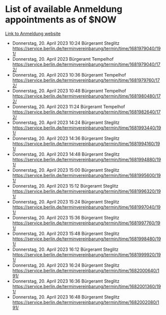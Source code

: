 # List of available Anmeldung appointments as of $NOW
[Link to Anmeldung website](https://service.berlin.de/terminvereinbarung/termin/tag.php?termin=1&anliegen[]=120686&dienstleisterlist=122210,122217,327316,122219,327312,122227,327314,122231,327346,122243,327348,122254,122252,329742,122260,329745,122262,329748,122271,327278,122273,327274,122277,327276,330436,122280,327294,122282,327290,122284,327292,122291,327270,122285,327266,122286,327264,122296,327268,150230,329760,122297,327286,122294,327284,122312,329763,122314,329775,122304,327330,122311,327334,122309,327332,317869,122281,327352,122279,329772,122283,122276,327324,122274,327326,122267,329766,122246,327318,122251,327320,122257,327322,122208,327298,122226,327300&herkunft=http%3A%2F%2Fservice.berlin.de%2Fdienstleistung%2F120686%2F)
- Donnerstag, 20. April 2023 10:24 Bürgeramt Steglitz https://service.berlin.de/terminvereinbarung/termin/time/1681979040/191/
- Donnerstag, 20. April 2023  Bürgeramt Tempelhof https://service.berlin.de/terminvereinbarung/termin/time/1681979040/172/
- Donnerstag, 20. April 2023 10:36 Bürgeramt Tempelhof https://service.berlin.de/terminvereinbarung/termin/time/1681979760/172/
- Donnerstag, 20. April 2023 10:48 Bürgeramt Tempelhof https://service.berlin.de/terminvereinbarung/termin/time/1681980480/172/
- Donnerstag, 20. April 2023 11:24 Bürgeramt Tempelhof https://service.berlin.de/terminvereinbarung/termin/time/1681982640/172/
- Donnerstag, 20. April 2023 14:24 Bürgeramt Steglitz https://service.berlin.de/terminvereinbarung/termin/time/1681993440/191/
- Donnerstag, 20. April 2023 14:36 Bürgeramt Steglitz https://service.berlin.de/terminvereinbarung/termin/time/1681994160/191/
- Donnerstag, 20. April 2023 14:48 Bürgeramt Steglitz https://service.berlin.de/terminvereinbarung/termin/time/1681994880/191/
- Donnerstag, 20. April 2023 15:00 Bürgeramt Steglitz https://service.berlin.de/terminvereinbarung/termin/time/1681995600/191/
- Donnerstag, 20. April 2023 15:12 Bürgeramt Steglitz https://service.berlin.de/terminvereinbarung/termin/time/1681996320/191/
- Donnerstag, 20. April 2023 15:24 Bürgeramt Steglitz https://service.berlin.de/terminvereinbarung/termin/time/1681997040/191/
- Donnerstag, 20. April 2023 15:36 Bürgeramt Steglitz https://service.berlin.de/terminvereinbarung/termin/time/1681997760/191/
- Donnerstag, 20. April 2023 15:48 Bürgeramt Steglitz https://service.berlin.de/terminvereinbarung/termin/time/1681998480/191/
- Donnerstag, 20. April 2023 16:12 Bürgeramt Steglitz https://service.berlin.de/terminvereinbarung/termin/time/1681999920/191/
- Donnerstag, 20. April 2023 16:24 Bürgeramt Steglitz https://service.berlin.de/terminvereinbarung/termin/time/1682000640/191/
- Donnerstag, 20. April 2023 16:36 Bürgeramt Steglitz https://service.berlin.de/terminvereinbarung/termin/time/1682001360/191/
- Donnerstag, 20. April 2023 16:48 Bürgeramt Steglitz https://service.berlin.de/terminvereinbarung/termin/time/1682002080/191/

